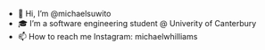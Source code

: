 - 👋 Hi, I’m @michaelsuwito
- 🎓 I’m a software engineering student @ Univerity of Canterbury
- 📫 How to reach me Instagram: michaelwhilliams

<!---
michaelsuwito/michaelsuwito is a ✨ special ✨ repository because its `README.md` (this file) appears on your GitHub profile.
You can click the Preview link to take a look at your changes.
--->
